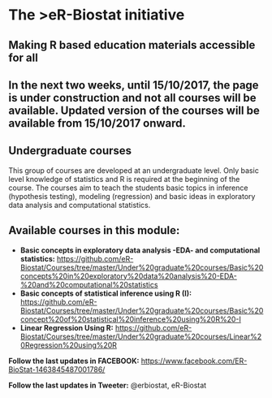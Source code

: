 # The >eR-Biostat initiative
## Making R based education materials accessible for all

## In the next two weeks, until 15/10/2017, the page is under construction and not all courses will  be available. Updated version of the courses will be available from 15/10/2017 onward.

## Undergraduate courses
This group of courses are developed at an undergraduate level. Only basic level knowledge of statistics and R is required at the beginning of the course. The courses  aim to teach the students basic topics in inference (hypothesis testing), modeling (regression) and basic ideas in exploratory data analysis and computational statistics.

## Available courses in this module:
* **Basic concepts in exploratory data analysis -EDA- and computational statistics:** https://github.com/eR-Biostat/Courses/tree/master/Under%20graduate%20courses/Basic%20concepts%20in%20exploratory%20data%20analysis%20-EDA-%20and%20computational%20statistics 
* **Basic concepts of statistical inference using R (I):** https://github.com/eR-Biostat/Courses/tree/master/Under%20graduate%20courses/Basic%20concept%20of%20statistical%20inference%20using%20R%20-I
* **Linear Regression Using R:** https://github.com/eR-Biostat/Courses/tree/master/Under%20graduate%20courses/Linear%20Regression%20using%20R

**Follow the last updates in FACEBOOK:** https://www.facebook.com/ER-BioStat-1463845487001786/

**Follow the last updates in Tweeter:** @erbiostat, eR-Biostat

